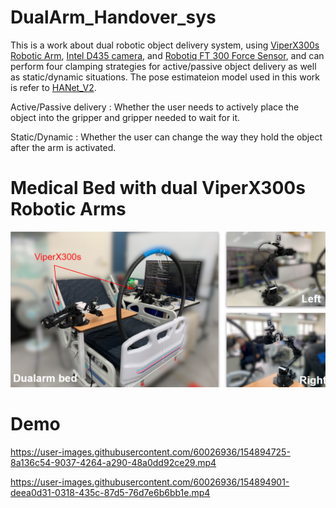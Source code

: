 # DualArm_Handover_sys
This is a work about dual robotic object delivery system, using [ViperX300s Robotic Arm](https://www.trossenrobotics.com/viperx-300-robot-arm-6dof.aspx), [Intel D435 camera](https://www.intelrealsense.com/depth-camera-d435/), and [Robotiq FT 300 Force Sensor](https://www.robotics-3a.com/en/%e7%94%a2%e5%93%81_%e8%8b%b1%e6%96%87-2/ft-300-%e5%8a%9b%e5%92%8c%e6%89%ad%e7%9f%a9%e6%84%9f%e6%87%89%e5%99%a8_%e8%8b%b1%e6%96%87/), and can perform four clamping strategies for active/passive object delivery as well as static/dynamic situations. The pose estimateion model used in this work is refer to [HANet_V2](https://github.com/austin2408/HANet_v2).

Active/Passive delivery : Whether the user needs to actively place the object into the gripper and gripper needed to wait for it.

Static/Dynamic : Whether the user can change the way they hold the object after the arm is activated.

# Medical Bed with dual ViperX300s Robotic Arms
![Teaser](material/system.png)

# Demo
https://user-images.githubusercontent.com/60026936/154894725-8a136c54-9037-4264-a290-48a0dd92ce29.mp4




https://user-images.githubusercontent.com/60026936/154894901-deea0d31-0318-435c-87d5-76d7e6b6bb1e.mp4

